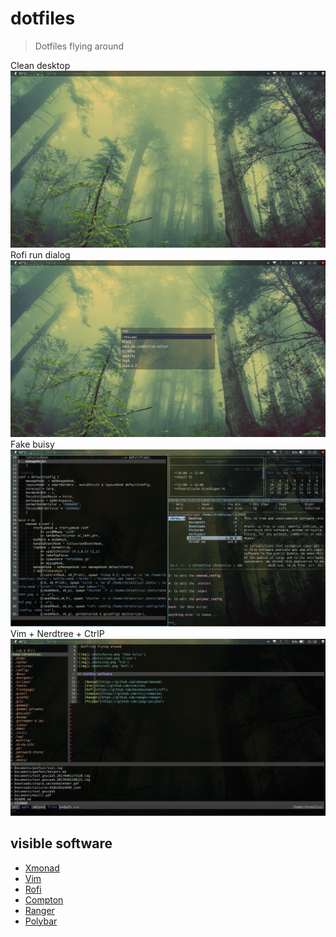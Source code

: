# dotfiles

> Dotfiles flying around

Clean desktop
![img](.shots/clean.png "Clean")
Rofi run dialog
![img](.shots/rofi.png "Rofi")
Fake buisy
![img](.shots/buisy.png "Fake buisy")
Vim + Nerdtree + CtrlP
![img](.shots/vim.png "Vim")

## visible software

-   [Xmonad](https://github.com/xmonad/xmonad)
-   [Vim](https://github.com/vim/vim)
-   [Rofi](https://github.com/DaveDavenport/rofi)
-   [Compton](https://github.com/chjj/compton)
-   [Ranger](https://github.com/ranger/ranger)
-   [Polybar](https://github.com/jaagr/polybar)
